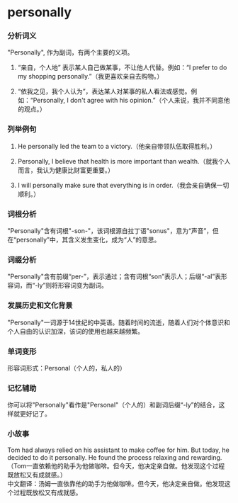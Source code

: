 # personally

### 分析词义

  

"Personally", 作为副词，有两个主要的义项。

  

1.  “亲自，个人地” 表示某人自己做某事，不让他人代替。例如：“I prefer to do my shopping personally.”（我更喜欢亲自去购物。）
    
      
    
2.  “依我之见，我个人认为”，表达某人对某事的私人看法或感觉。例如：“Personally, I don't agree with his opinion.”（个人来说，我并不同意他的观点。）
    
      
    

  

### 列举例句

  

1.  He personally led the team to a victory.（他亲自带领队伍取得胜利。）
    
      
    
2.  Personally, I believe that health is more important than wealth.（就我个人而言，我认为健康比财富更重要。）
    
      
    
3.  I will personally make sure that everything is in order.（我会亲自确保一切顺利。）
    
      
    

  

### 词根分析

  

"Personally"含有词根"-son-"，该词根源自拉丁语"sonus"，意为“声音”，但在“personally”中，其含义发生变化，成为“人”的意思。

  

### 词缀分析

  

"Personally"含有前缀“per-”，表示通过；含有词根“son”表示人；后缀“-al”表形容词，而“-ly”则将形容词变为副词。

  

### 发展历史和文化背景

  

"Personally"一词源于14世纪的中英语。随着时间的流逝，随着人们对个体意识和个人自由的认识加深，该词的使用也越来越频繁。

  

### 单词变形

  

形容词形式：Personal（个人的，私人的）

  

### 记忆辅助

  

你可以将"Personally"看作是"Personal"（个人的）和副词后缀“-ly”的结合，这样就更好记了。

  

### 小故事

  

Tom had always relied on his assistant to make coffee for him. But today, he decided to do it personally. He found the process relaxing and rewarding.（Tom一直依赖他的助手为他做咖啡。但今天，他决定亲自做。他发现这个过程既放松又有成就感。）  
中文翻译：汤姆一直依靠他的助手为他做咖啡。但今天，他决定亲自做。他发现这个过程既放松又有成就感。
